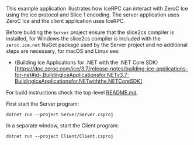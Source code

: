 This example application illustrates how IceRPC can interact with ZeroC Ice using the ice protocol and Slice 1 encoding.
The server application uses ZeroC Ice and the client application uses IceRPC.

Before building the `Server` project ensure that the slice2cs compiler is installed, for Windows the slice2cs compiler
is included with the `zeroc.ice.net` NuGet package used by the Server project and no additional steps are necessary,
for macOS and Linux see:

- (Building Ice Applications for .NET with the .NET Core SDK)[https://doc.zeroc.com/ice/3.7/release-notes/building-ice-applications-for-net#id-.BuildingIceApplicationsfor.NETv3.7-BuildingIceApplicationsfor.NETwiththe.NETCoreSDK]

For build instructions check the top-level [README.md](../../.../README.md).

First start the Server program:

```
dotnet run --project Server/Server.csproj
```

In a separate window, start the Client program:

```
dotnet run --project Client/Client.csproj
```
